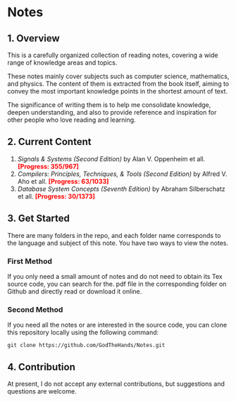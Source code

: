 # Notes

## 1. Overview

This is a carefully organized collection of reading notes, covering a wide range of knowledge areas and topics.

These notes mainly cover subjects such as computer science, mathematics, and physics. The content of them is extracted from the book itself, aiming to convey the most important knowledge points in the shortest amount of text.

The significance of writing them is to help me consolidate knowledge, deepen understanding, and also to provide reference and inspiration for other people who love reading and learning.

## 2. Current Content

1. *Signals & Systems (Second Edition)* by Alan V. Oppenheim et all. **<font color="red">[Progress: 355/967]</font>**
2. *Compilers: Principles, Techniques, & Tools (Second Edition)* by Alfred V. Aho et all. **<font color="red">[Progress: 63/1033]</font>**
3. *Database System Concepts (Seventh Edition)* by Abraham Silberschatz et all. **<font color="red">[Progress: 30/1373]</font>**

## 3. Get Started

There are many folders in the repo, and each folder name corresponds to the language and subject of this note. You have two ways to view the notes.

### First Method

If you only need a small amount of notes and do not need to obtain its Tex source code, you can search for the. pdf file in the corresponding folder on Github and directly read or download it online.

### Second Method

If you need all the notes or are interested in the source code, you can clone this repository locally using the following command:

    git clone https://github.com/GodTheHands/Notes.git

## 4.  Contribution

At present, I do not accept any external contributions, but suggestions and questions are welcome.